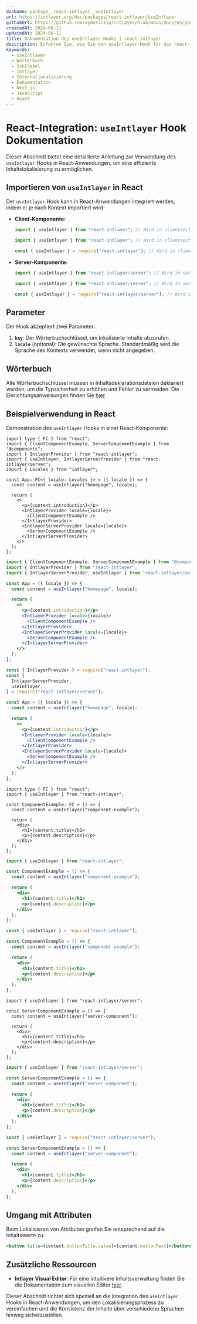 ```yaml
---
docName: package__react-intlayer__useIntlayer
url: https://intlayer.org/doc/packages/react-intlayer/useIntlayer
githubUrl: https://github.com/aymericzip/intlayer/blob/main/docs/en/packages/react-intlayer/useIntlayer.md
createdAt: 2024-08-11
updatedAt: 2024-08-11
title: Dokumentation des useIntlayer Hooks | react-intlayer
description: Erfahren Sie, wie Sie den useIntlayer-Hook für das react-intlayer-Paket verwenden
keywords:
  - useIntlayer
  - Wörterbuch
  - Schlüssel
  - Intlayer
  - Internationalisierung
  - Dokumentation
  - Next.js
  - JavaScript
  - React
---
```


# React-Integration: `useIntlayer` Hook Dokumentation

Dieser Abschnitt bietet eine detaillierte Anleitung zur Verwendung des `useIntlayer` Hooks in React-Anwendungen, um eine effiziente Inhaltslokalisierung zu ermöglichen.

## Importieren von `useIntlayer` in React

Der `useIntlayer` Hook kann in React-Anwendungen integriert werden, indem er je nach Kontext importiert wird:

- **Client-Komponente:**

  ```typescript codeFormat="typescript"
  import { useIntlayer } from "react-intlayer"; // Wird in clientseitigen React-Komponenten verwendet
  ```

  ```javascript codeFormat="esm"
  import { useIntlayer } from "react-intlayer"; // Wird in clientseitigen React-Komponenten verwendet
  ```

  ```javascript codeFormat="commonjs"
  const { useIntlayer } = require("react-intlayer"); // Wird in clientseitigen React-Komponenten verwendet
  ```

- **Server-Komponente:**

  ```typescript codeFormat="commonjs"
  import { useIntlayer } from "react-intlayer/server"; // Wird in serverseitigen React-Komponenten verwendet
  ```

  ```javascript codeFormat="esm"
  import { useIntlayer } from "react-intlayer/server"; // Wird in serverseitigen React-Komponenten verwendet
  ```

  ```javascript codeFormat="commonjs"
  const { useIntlayer } = require("react-intlayer/server"); // Wird in serverseitigen React-Komponenten verwendet
  ```

## Parameter

Der Hook akzeptiert zwei Parameter:

1. **`key`**: Der Wörterbuchschlüssel, um lokalisierte Inhalte abzurufen.
2. **`locale`** (optional): Die gewünschte Sprache. Standardmäßig wird die Sprache des Kontexts verwendet, wenn nicht angegeben.

## Wörterbuch

Alle Wörterbuchschlüssel müssen in Inhaltsdeklarationsdateien deklariert werden, um die Typsicherheit zu erhöhen und Fehler zu vermeiden. Die Einrichtungsanweisungen finden Sie [hier](https://github.com/aymericzip/intlayer/blob/main/docs/de/dictionary/get_started.md).

## Beispielverwendung in React

Demonstration des `useIntlayer` Hooks in einer React-Komponente:

```tsx fileName="src/app.tsx" codeFormat="typescript"
import type { FC } from "react";
import { ClientComponentExample, ServerComponentExample } from "@components";
import { IntlayerProvider } from "react-intlayer";
import { useIntlayer, IntlayerServerProvider } from "react-intlayer/server";
import { Locales } from "intlayer";

const App: FC<{ locale: Locales }> = ({ locale }) => {
  const content = useIntlayer("homepage", locale);

  return (
    <>
      <p>{content.introduction}</p>
      <IntlayerProvider locale={locale}>
        <ClientComponentExample />
      </IntlayerProvider>
      <IntlayerServerProvider locale={locale}>
        <ServerComponentExample />
      </IntlayerServerProvider>
    </>
  );
};
```

```jsx fileName="src/app.mjx" codeFormat="esm"
import { ClientComponentExample, ServerComponentExample } from "@components";
import { IntlayerProvider } from "react-intlayer";
import { IntlayerServerProvider, useIntlayer } from "react-intlayer/server";

const App = ({ locale }) => {
  const content = useIntlayer("homepage", locale);

  return (
    <>
      <p>{content.introduction}</p>
      <IntlayerProvider locale={locale}>
        <ClientComponentExample />
      </IntlayerProvider>
      <IntlayerServerProvider locale={locale}>
        <ServerComponentExample />
      </IntlayerServerProvider>
    </>
  );
};
```

```jsx fileName="src/app.csx" codeFormat="commonjs"
const { IntlayerProvider } = require("react-intlayer");
const {
  IntlayerServerProvider,
  useIntlayer,
} = require("react-intlayer/server");

const App = ({ locale }) => {
  const content = useIntlayer("homepage", locale);

  return (
    <>
      <p>{content.introduction}</p>
      <IntlayerProvider locale={locale}>
        <ClientComponentExample />
      </IntlayerProvider>
      <IntlayerServerProvider locale={locale}>
        <ServerComponentExample />
      </IntlayerServerProvider>
    </>
  );
};
```

```tsx fileName="src/components/ComponentExample.tsx" codeFormat="typescript"
import type { FC } from "react";
import { useIntlayer } from "react-intlayer";

const ComponentExample: FC = () => {
  const content = useIntlayer("component-example");

  return (
    <div>
      <h1>{content.title}</h1>
      <p>{content.description}</p>
    </div>
  );
};
```

```jsx fileName="src/components/ComponentExample.mjx" codeFormat="esm"
import { useIntlayer } from "react-intlayer";

const ComponentExample = () => {
  const content = useIntlayer("component-example");

  return (
    <div>
      <h1>{content.title}</h1>
      <p>{content.description}</p>
    </div>
  );
};
```

```jsx fileName="src/components/ComponentExample.csx" codeFormat="commonjs"
const { useIntlayer } = require("react-intlayer");

const ComponentExample = () => {
  const content = useIntlayer("component-example");

  return (
    <div>
      <h1>{content.title}</h1>
      <p>{content.description}</p>
    </div>
  );
};
```

```tsx fileName="src/components/ServerComponentExample.tsx" codeFormat="typescript"
import { useIntlayer } from "react-intlayer/server";

const ServerComponentExample = () => {
  const content = useIntlayer("server-component");

  return (
    <div>
      <h1>{content.title}</h1>
      <p>{content.description}</p>
    </div>
  );
};
```

```jsx fileName="src/components/ServerComponentExample.mjx" codeFormat="esm"
import { useIntlayer } from "react-intlayer/server";

const ServerComponentExample = () => {
  const content = useIntlayer("server-component");

  return (
    <div>
      <h1>{content.title}</h1>
      <p>{content.description}</p>
    </div>
  );
};
```

```jsx fileName="src/components/ServerComponentExample.csx" codeFormat="commonjs"
const { useIntlayer } = require("react-intlayer/server");

const ServerComponentExample = () => {
  const content = useIntlayer("server-component");

  return (
    <div>
      <h1>{content.title}</h1>
      <p>{content.description}</p>
    </div>
  );
};
```

## Umgang mit Attributen

Beim Lokalisieren von Attributen greifen Sie entsprechend auf die Inhaltswerte zu:

```jsx
<button title={content.buttonTitle.value}>{content.buttonText}</button>
```

## Zusätzliche Ressourcen

- **Intlayer Visual Editor**: Für eine intuitivere Inhaltsverwaltung finden Sie die Dokumentation zum visuellen Editor [hier](https://github.com/aymericzip/intlayer/blob/main/docs/de/intlayer_visual_editor.md).

Dieser Abschnitt richtet sich speziell an die Integration des `useIntlayer` Hooks in React-Anwendungen, um den Lokalisierungsprozess zu vereinfachen und die Konsistenz der Inhalte über verschiedene Sprachen hinweg sicherzustellen.
